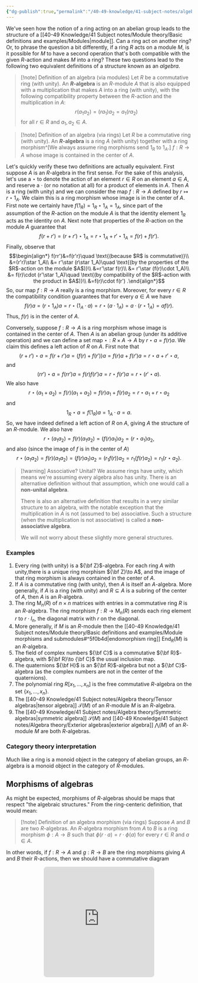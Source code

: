 ```yaml
---
{"dg-publish":true,"permalink":"/40-49-knowledge/41-subject-notes/algebra-theory/algebras/","tags":["algebra_theory"],"updated":"2024-07-21T19:37:23-07:00"}
---
```


We've seen how the notion of a ring acting on an abelian group leads to the structure of a [[40-49 Knowledge/41 Subject notes/Module theory/Basic definitions and examples/Modules\|module]]. Can a ring act on another ring? Or, to phrase the question a bit differently, if a ring $R$ acts on a module $M$, is it possible for $M$ to have a second operation that's both compatible with the given $R$-action and makes $M$ into a ring? These two questions lead to the following two equivalent definitions of a structure known as an *algebra*.

>[!note] Definition of an algebra (via modules)
>Let $R$ be a commutative ring (with unity). An **$R$-algebra** is an $R$-module $A$ that is also equipped with a multiplication that makes $A$ into a ring (with unity), with the following compatibility property between the $R$-action and the multiplication in $A$:
>$$r(a_1a_2) = (ra_1)a_2 = a_1(ra_2)$$
>for all $r\in R$ and $a_1, a_2\in A$.

>[!note] Definition of an algebra (via rings)
>Let $R$ be a commutative ring (with unity). An **$R$-algebra** is a ring $A$ (with unity) together with a ring morphism^[We always assume ring morphisms send $1_R$ to $1_A$.] $f:R\to A$ whose image is contained in the center of $A$.

Let's quickly verify these two definitions are actually equivalent. First suppose $A$ is an $R$-algebra in the first sense. For the sake of this analysis, let's use a $\star$ to denote the action of an element $r\in R$ on an element $a\in A$, and reserve a $\cdot$ (or no notation at all) for a product of elements in $A$. Then $A$ is a ring (with unity) and we can consider the map $f:R\to A$ defined by $r\mapsto r\star 1_A$. We claim this is a ring morphism whose image is in the center of $A$. First note we certainly have $f(1_R)=1_R\star 1_A = 1_A$, since part of the assumption of the $R$-action on the module $A$ is that the identity element $1_R$ acts as the identity on $A$. Next note that properties of the $R$-action on the module $A$ guarantee that
$$f(r+r')=(r+r')\star 1_A = r\star 1_A+r'\star 1_A = f(r)+f(r').$$
Finally, observe that
$$\begin{align*}
f(rr')&=f(r'r)\quad \text{(because $R$ is commutative)}\\
&=(r'r)\star 1_A\\
&= r'\star (r\star 1_A)\quad \text{(by the properties of the $R$-action on the module $A$)}\\
&=r'\star f(r)\\
&= r'\star (f(r)\cdot 1_A)\\
&= f(r)\cdot (r'\star 1_A)\quad \text{(by compatibility of the $R$-action with the product in $A$)}\\
&=f(r)\cdot f(r')
.\end{align*}$$
So, our map $f:R\to A$ really is a ring morphism. Moreover, for every $r\in R$ the compatibility condition guarantees that for every $a\in A$ we have
$$f(r)a = (r\star 1_A)a = r\star (1_A\cdot a) = r\star (a\cdot 1_A) = a\cdot (r\star 1_A)=af(r).$$
Thus, $f(r)$ is in the center of $A$.

Conversely, suppose $f:R\to A$ is a ring morphism whose image is contained in the center of $A$. Then $A$ is an abelian group (under its additive operation) and we can define a set map $\star:R\times A\to A$ by $r\star a = f(r)a$. We claim this defines a left action of $R$ on $A$. First note that
$$(r+r')\star a = f(r+r')a = (f(r)+f(r'))a = f(r)a+f(r')a=r\star a+r'\star a,$$
and
$$(rr')\star a = f(rr')a = f(r)f(r')a=r\star f(r')a = r\star (r'\star a).$$
We also have
$$r\star (a_1+a_2)=f(r)(a_1+a_2)=f(r)a_1+f(r)a_2=r\star a_1+r\star a_2$$
and
$$1_R\star a = f(1_R)a=1_A\cdot a = a.$$
So, we have indeed defined a left action of $R$ on $A$, giving $A$ the structure of an $R$-module. We also have
$$r\star (a_1a_2) = f(r)(a_1a_2) = (f(r)a_1)a_2=(r\star a_1)a_2,$$
and also (since the image of $f$ is in the center of $A$)
$$r\star (a_1a_2)=f(r)(a_1a_2)=(f(r)a_1)a_2=(r_1f(r))a_2=r_1(f(r)a_2)=r_1(r\star a_2).$$


>[!warning] Associative? Unital?
>We assume rings have unity, which means we're assuming every algebra also has unity. There is an alternative definition without that assumption, which one would call a **non-unital algebra**.
>
>There is also an alternative definition that results in a very similar structure to an algebra, with the notable exception that the multiplication in $A$ is not (assumed to be) associative. Such a structure (when the multiplication is not associative) is called a **non-associative algebra**.
>
>We will not worry about these slightly more general structures.

### Examples

1. Every ring (with unity) is a ${\bf Z}$-algebra. For each ring $A$ with unity,there is a unique ring morphism ${\bf Z}\to A$, and the image of that ring morphism is always contained in the center of $A$.
2. If $A$ is a commutative ring (with unity), then $A$ is itself an $A$-algebra. More generally, if $A$ is a ring (with unity) and $R\subseteq A$ is a subring of the center of $A$, then $A$ is an $R$-algebra.
3. The ring $\operatorname{M}_n(R)$ of $n\times n$ matrices with entries in a commutative ring $R$ is an $R$-algebra. The ring morphism $f:R\to \operatorname{M}_n(R)$ sends each ring element $r$ to $r\cdot I_n$, the diagonal matrix with $r$ on the diagonal.
4. More generally, if $M$ is an $R$-module then the [[40-49 Knowledge/41 Subject notes/Module theory/Basic definitions and examples/Module morphisms and submodules#^5f0b4d\|endomorphism ring]] $\operatorname{End}_R(M)$ is an $R$-algebra.
5. The field of complex numbers ${\bf C}$ is a commutative ${\bf R}$-algebra, with ${\bf R}\to {\bf C}$ the usual inclusion map.
6. The quaternions ${\bf H}$ is an ${\bf R}$-algebra but not a ${\bf C}$-algebra (as the complex numbers are not in the center of the quaternions).
7. The polynomial ring $R[x_1,\ldots , x_n]$ is the free commutative $R$-algebra on the set $\{x_1,\ldots, x_n\}$.
8. The [[40-49 Knowledge/41 Subject notes/Algebra theory/Tensor algebras\|tensor algebra]] $\mathcal{T}(M)$ of an $R$-module $M$ is an $R$-algebra.
9. The [[40-49 Knowledge/41 Subject notes/Algebra theory/Symmetric algebras\|symmetric algebra]] $\mathcal{S}(M)$ and [[40-49 Knowledge/41 Subject notes/Algebra theory/Exterior algebras\|exterior algebra]] $\bigwedge (M)$ of an $R$-module $M$ are both $R$-algebras.

### Category theory interpretation

Much like a ring is a monoid object in the category of abelian groups, an $R$-algebra is a monoid object in the category of $R$-modules.

## Morphisms of algebras

As might be expected, morphisms of $R$-algebras should be maps that respect "the algebraic structures." From the ring-centeric definition, that would mean:

>[!note] Definition of an algebra morphism (via rings)
>Suppose $A$ and $B$ are two $R$-algebras. An $R$-algebra morphism from $A$ to $B$ is a ring morphism $\phi:A\to B$ such that $\phi(r\cdot a)=r\cdot \phi(a)$ for every $r\in R$ and $a\in A$.

In other words, if $f:R\to A$ and $g:R\to B$ are the ring morphisms giving $A$ and $B$ their $R$-actions, then we should have a commutative diagram
<iframe class="quiver-embed" src="https://q.uiver.app/#q=WzAsMyxbMCwwLCJBIl0sWzIsMCwiQiJdLFsxLDEsIlIiXSxbMiwwLCJmIl0sWzIsMSwiZyIsMl0sWzAsMSwiXFxwaGkiXV0=&embed" width="300" height="300" style="border-radius: 8px; border: none; display: block; margin: auto"></iframe>

